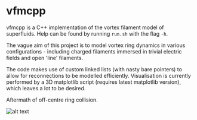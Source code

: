 vfmcpp
==============
vfmcpp is a C++ implementation of the vortex filament model of superfluids. Help can be found by running `run.sh` with the flag `-h`.

The vague aim of this project is to model vortex ring dynamics in various configurations - including charged filaments immersed in trivial electric fields and open 'line' filaments. 

The code makes use of custom linked lists (with nasty bare pointers) to allow for reconnections to be modelled efficiently. Visualisation is currently performed by a 3D matplotlib script (requires latest matplotlib version), which leaves a lot to be desired. 

Aftermath of off-centre ring collision.

![alt text](http://charmedxi.co.uk/vfmcpp/img/double_rec.gif "Post double reconnection")

